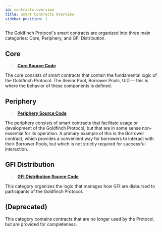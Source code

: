 ```yaml
---
id: contracts-overview
title: Smart Contracts Overview
sidebar_position: 1
---
```


The Goldfinch Protocol's smart contracts are organized into three main categories: Core, Periphery, and GFI Distribution.

## Core

> [**Core Source Code**](https://github.com/goldfinch-eng/mono/tree/main/packages/protocol/contracts/protocol/core)

The core consists of smart contracts that contain the fundamental logic of the Goldfinch Protocol. The Senior Pool, Borrower Pools, UID -- this is where the behavior of these components is defined.

## Periphery

> [**Periphery Source Code**](https://github.com/goldfinch-eng/mono/tree/main/packages/protocol/contracts/protocol/periphery)

The periphery consists of smart contracts that facilitate usage or development of the Goldfinch Protocol, but that are in some sense non-essential for its operation. A primary example of this is the Borrower contract, which provides a convenient way for borrowers to interact with their Borrower Pools, but which is not strictly required for successful interaction.

## GFI Distribution

> [**GFI Distribution Source Code**](https://github.com/goldfinch-eng/mono/tree/main/packages/protocol/contracts/rewards)

This category organizes the logic that manages how GFI are disbursed to participants of the Goldfinch Protocol.

## (Deprecated)

This category contains contracts that are no longer used by the Protocol, but are provided for completeness.
